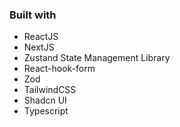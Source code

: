 

### Built with

- ReactJS
- NextJS
- Zustand State Management Library
- React-hook-form
- Zod
- TailwindCSS
- Shadcn UI
- Typescript
